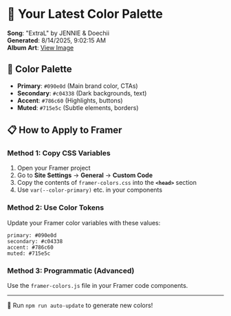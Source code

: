 # 🎨 Your Latest Color Palette

**Song**: "ExtraL" by JENNIE & Doechii  
**Generated**: 8/14/2025, 9:02:15 AM  
**Album Art**: [View Image](https://lastfm.freetls.fastly.net/i/u/300x300/492fe4e9830c175457cb43c666d065b4.jpg)

## 🎨 Color Palette
- **Primary**: `#090e0d` (Main brand color, CTAs)
- **Secondary**: `#c04338` (Dark backgrounds, text)  
- **Accent**: `#786c60` (Highlights, buttons)
- **Muted**: `#715e5c` (Subtle elements, borders)

## 📋 How to Apply to Framer

### Method 1: Copy CSS Variables
1. Open your Framer project
2. Go to **Site Settings** → **General** → **Custom Code**
3. Copy the contents of `framer-colors.css` into the **`<head>`** section
4. Use `var(--color-primary)` etc. in your components

### Method 2: Use Color Tokens
Update your Framer color variables with these values:
```
primary: #090e0d
secondary: #c04338
accent: #786c60
muted: #715e5c
```

### Method 3: Programmatic (Advanced)
Use the `framer-colors.js` file in your Framer code components.

---
🔄 Run `npm run auto-update` to generate new colors!